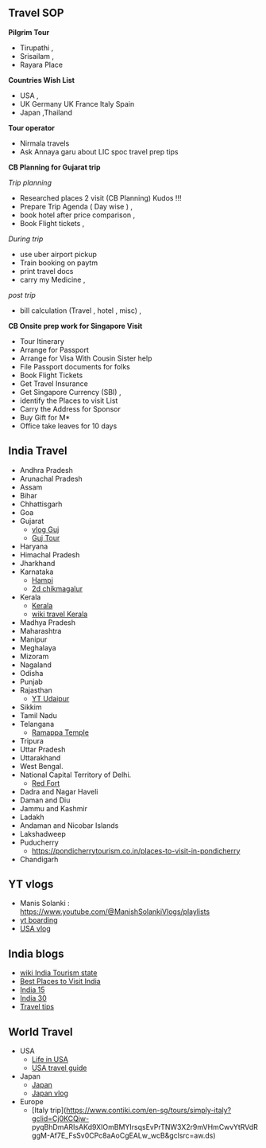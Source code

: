 ## Travel SOP 

**Pilgrim Tour**
- Tirupathi , 
- Srisailam ,
- Rayara Place  

**Countries Wish List**
- USA  , 
- UK Germany UK France Italy Spain 
- Japan ,Thailand


**Tour operator**
- Nirmala travels
- Ask Annaya garu about LIC spoc travel prep tips

**CB Planning for Gujarat trip**  

_Trip planning_
- Researched places 2 visit (CB Planning) Kudos !!!
- Prepare Trip Agenda ( Day wise ) , 
- book hotel after price comparison , 
- Book Flight tickets ,

_During trip_
- use uber airport pickup
- Train booking on paytm
- print travel docs 
- carry my Medicine ,

_post trip_
- bill calculation  (Travel , hotel , misc) , 


**CB Onsite prep work for Singapore Visit** 
- Tour Itinerary
- Arrange for Passport 
- Arrange for Visa With Cousin Sister help 
- File Passport documents for folks
- Book Flight Tickets 
- Get Travel Insurance
- Get Singapore Currency (SBI) , 
- identify the Places to visit List 
- Carry the Address for Sponsor 
- Buy  Gift for M*
- Office take leaves for 10 days 


## India Travel
* Andhra Pradesh
* Arunachal Pradesh
* Assam
* Bihar
* Chhattisgarh
* Goa
* Gujarat
  * [vlog Guj](https://thewanderingcore.com/places-to-see-in-gujarat-itinerary/)
  * [Guj Tour](https://www.indovacations.net/Gujarat-tour-Package/Best_Gujarat_Tour.htm)
* Haryana
* Himachal Pradesh
* Jharkhand
* Karnataka
  * [Hampi](https://www.youtube.com/watch?v=75DfBrSe_CI&list=PLmMyXRtEtJEYAvlKVsRygD-t-CwJ9plvE&index=2&pp=gAQBiAQB)
  * [2d chikmagalur](https://chikmagalurtourism.org.in/2-days-chikmagalur-top-places-to-visit)
* Kerala
  * [Kerala](https://www.backpacknxplore.com/flexible-kerala-itinerary)
  * [wiki travel Kerala](https://wikitravel.org/en/Kerala)
* Madhya Pradesh
* Maharashtra
* Manipur
* Meghalaya
* Mizoram
* Nagaland
* Odisha
* Punjab
* Rajasthan
  * [YT Udaipur](https://www.youtube.com/watch?v=L2sMbBtOpA4)
* Sikkim
* Tamil Nadu
* Telangana
  * [Ramappa Temple](https://maverickonthemove.wordpress.com/2016/11/29/ramappa-temple-the-living-example-of-kakatiya-architecture/)
* Tripura
* Uttar Pradesh
* Uttarakhand
* West Bengal.
* National Capital Territory of Delhi.
  * [Red Fort](https://www.youtube.com/watch?v=B_Jz3x5LcHw&list=PLmMyXRtEtJEYAvlKVsRygD-t-CwJ9plvE&index=1&pp=gAQBiAQB)
* Dadra and Nagar Haveli 
* Daman and Diu
* Jammu and Kashmir
* Ladakh
* Andaman and Nicobar Islands
* Lakshadweep
* Puducherry
  * https://pondicherrytourism.co.in/places-to-visit-in-pondicherry
* Chandigarh

## YT vlogs
* Manis Solanki : https://www.youtube.com/@ManishSolankiVlogs/playlists
* [yt boarding](https://www.youtube.com/watch?v=4e8MROIlEnU&list=PLmMyXRtEtJEba7aQjFMh0E-sI8KPcC6Ds&index=8&pp=gAQBiAQB)
* [USA vlog](https://www.youtube.com/watch?v=ljoO7CSGb8k&list=PLmMyXRtEtJEba7aQjFMh0E-sI8KPcC6Ds&index=7&pp=gAQBiAQB)

## India blogs
* [wiki India Tourism state](https://en.m.wikipedia.org/wiki/Tourism_in_India_by_state)
* [Best Places to Visit India](https://soultravelindia.com/best-places-to-visit-india-month/)
* [India 15](https://www.travelandleisureasia.com/in/destinations/india/best-places-to-visit-in-india-according-to-travel-experts/)
* [India 30](https://www.tourmyindia.com/blog/top-places-in-india-that-every-tourist-must-visit/)
* [Travel tips](https://www.beontheroad.com/p/travel-tips.html)

## World Travel
* USA
  * [Life in USA](https://www.lifeintheusa.com/)
  * [USA travel guide](https://www.fodors.com/world/north-america/usa)
* Japan  
  * [Japan](https://www.japan-zone.com/new/accommodation.shtml)
  * [Japan vlog](https://www.youtube.com/watch?v=FhDS4oP-HoM&list=PLmMyXRtEtJEba7aQjFMh0E-sI8KPcC6Ds&index=6&pp=gAQBiAQB)
* Europe
  * [Italy trip](https://www.contiki.com/en-sg/tours/simply-italy?gclid=Cj0KCQjw- 
    pyqBhDmARIsAKd9XIOmBMYIrsqsEvPrTNW3X2r9mVHmCwvYtRVdRggM-Af7E_FsSv0CPc8aAoCgEALw_wcB&gclsrc=aw.ds)


